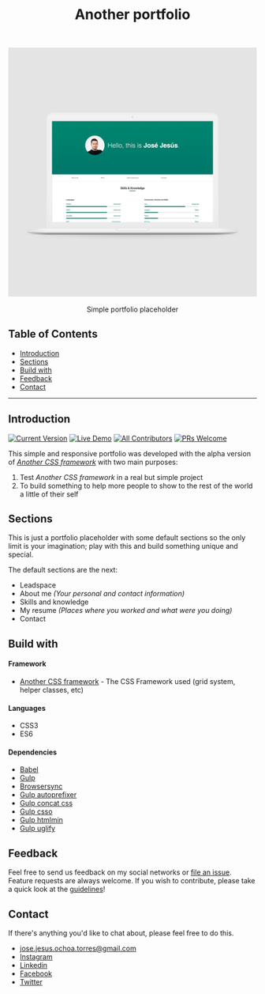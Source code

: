 <h1 align="center"> Another portfolio </h1> <br>
<p align="center">
  <a href="https://josejesusochoatorres.github.io/portfolio/">
    <img alt="Portfolio screencapture" title="Portfolio screencapture" src="https://raw.githubusercontent.com/JoseJesusOchoaTorres/Files/master/readme-image.png">
  </a>
</p>

<p align="center">
  Simple portfolio placeholder
</p>


## Table of Contents

- [Introduction](#introduction)
- [Sections](#sections)
- [Build with](#build-with)
- [Feedback](#feedback)
- [Contact](#contact)

---

## Introduction

[![Current Version](https://img.shields.io/badge/version-0.0.9-green.svg)](https://github.com/JoseJesusOchoaTorres/portfolio) 
[![Live Demo](https://img.shields.io/badge/demo-online-green.svg)](https://josejesusochoatorres.github.io/portfolio/)
[![All Contributors](https://img.shields.io/badge/all_contributors-1-green.svg?style=flat-square)](./CONTRIBUTORS.md)
[![PRs Welcome](https://img.shields.io/badge/PRs-welcome-green.svg?style=flat-square)](https://github.com/JoseJesusOchoaTorres/portfolio/pulls)

This simple and responsive portfolio was developed with the alpha version of *[Another CSS framework](#)* with two main purposes:

1. Test *Another CSS framework* in a real but simple project
2. To build something to help more people to show to the rest of the world a little of their self


## Sections

This is just a portfolio placeholder with some default sections so the only limit is your imagination; play with this and build something unique and special.

The default sections are the next: 

* Leadspace
* About me *(Your personal and contact information)*
* Skills and knowledge
* My resume *(Places where you worked and what were you doing)*
* Contact


## Build with

#### Framework

* [Another CSS framework](#) - The CSS Framework used (grid system, helper classes, etc)


#### Languages

* CSS3
* ES6


#### Dependencies

* [Babel](https://babeljs.io/)
* [Gulp](https://gulpjs.com/)
* [Browsersync](https://browsersync.io)
* [Gulp autoprefixer](https://www.npmjs.com/package/gulp-autoprefixer)
* [Gulp concat css](https://www.npmjs.com/package/gulp-concat-css)
* [Gulp csso](https://www.npmjs.com/package/gulp-csso)
* [Gulp htmlmin](https://www.npmjs.com/package/gulp-htmlmin)
* [Gulp uglify](https://www.npmjs.com/package/gulp-uglify)



## Feedback

Feel free to send us feedback on my social networks or [file an issue](https://github.com/JoseJesusOchoaTorres/portfolio/issues/new). Feature requests are always welcome. If you wish to contribute, please take a quick look at the [guidelines](./CONTRIBUTING.md)!


## Contact

If there's anything you'd like to chat about, please feel free to do this.

* [jose.jesus.ochoa.torres@gmail.com](mailto:jose.jesus.ochoa.torres@gmail.com)
* [Instagram](https://www.instagram.com/)
* [Linkedin](https://www.linkedin.com/in/octojose/)
* [Facebook](https://www.facebook.com/jose.jesus.ochoa.torres)
* [Twitter](https://twitter.com/jjot93)